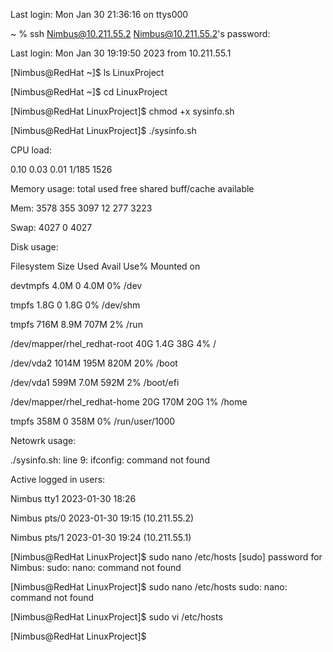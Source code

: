 Last login: Mon Jan 30 21:36:16 on ttys000


 ~ % ssh Nimbus@10.211.55.2
Nimbus@10.211.55.2's password:


Last login: Mon Jan 30 19:19:50 2023 from 10.211.55.1


[Nimbus@RedHat ~]$ ls
LinuxProject


[Nimbus@RedHat ~]$ cd LinuxProject


[Nimbus@RedHat LinuxProject]$ chmod +x sysinfo.sh


[Nimbus@RedHat LinuxProject]$ ./sysinfo.sh


CPU load: 


0.10 0.03 0.01 1/185 1526


Memory usage: 
               total        used        free      shared  buff/cache   available

               
Mem:            3578         355        3097          12         277        3223


Swap:           4027           0        4027


Disk usage: 


Filesystem                    Size  Used Avail Use% Mounted on


devtmpfs                      4.0M     0  4.0M   0% /dev


tmpfs                         1.8G     0  1.8G   0% /dev/shm


tmpfs                         716M  8.9M  707M   2% /run


/dev/mapper/rhel_redhat-root   40G  1.4G   38G   4% /


/dev/vda2                    1014M  195M  820M  20% /boot


/dev/vda1                     599M  7.0M  592M   2% /boot/efi


/dev/mapper/rhel_redhat-home   20G  170M   20G   1% /home


tmpfs                         358M     0  358M   0% /run/user/1000


Netowrk usage: 


./sysinfo.sh: line 9: ifconfig: command not found


Active logged in users: 


Nimbus   tty1         2023-01-30 18:26


Nimbus   pts/0        2023-01-30 19:15 (10.211.55.2)


Nimbus   pts/1        2023-01-30 19:24 (10.211.55.1)


[Nimbus@RedHat LinuxProject]$ sudo nano /etc/hosts
[sudo] password for Nimbus: 
sudo: nano: command not found


[Nimbus@RedHat LinuxProject]$ sudo nano /etc/hosts
sudo: nano: command not found


[Nimbus@RedHat LinuxProject]$ sudo vi /etc/hosts


[Nimbus@RedHat LinuxProject]$ 
